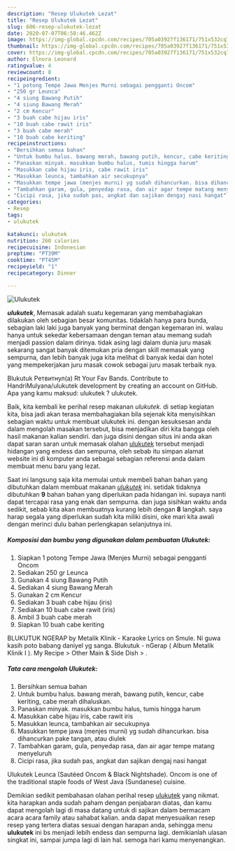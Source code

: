 ```yaml
---
description: "Resep Ulukutek Lezat"
title: "Resep Ulukutek Lezat"
slug: 606-resep-ulukutek-lezat
date: 2020-07-07T06:58:46.462Z
image: https://img-global.cpcdn.com/recipes/705a03927f136171/751x532cq70/ulukutek-foto-resep-utama.jpg
thumbnail: https://img-global.cpcdn.com/recipes/705a03927f136171/751x532cq70/ulukutek-foto-resep-utama.jpg
cover: https://img-global.cpcdn.com/recipes/705a03927f136171/751x532cq70/ulukutek-foto-resep-utama.jpg
author: Elnora Leonard
ratingvalue: 4
reviewcount: 8
recipeingredient:
- "1 potong Tempe Jawa Menjes Murni sebagai pengganti Oncom"
- "250 gr Leunca"
- "4 siung Bawang Putih"
- "4 siung Bawang Merah"
- "2 cm Kencur"
- "3 buah cabe hijau iris"
- "10 buah cabe rawit iris"
- "3 buah cabe merah"
- "10 buah cabe keriting"
recipeinstructions:
- "Bersihkan semua bahan"
- "Untuk bumbu halus. bawang merah, bawang putih, kencur, cabe keriting, cabe merah dihaluskan."
- "Panaskan minyak. masukkan bumbu halus, tumis hingga harum"
- "Masukkan cabe hijau iris, cabe rawit iris"
- "Masukkan leunca, tambahkan air secukupnya"
- "Masukkan tempe jawa (menjes murni) yg sudah dihancurkan. bisa dihancurkan pake tangan, atau diulek"
- "Tambahkan garam, gula, penyedap rasa, dan air agar tempe matang menyeluruh"
- "Cicipi rasa, jika sudah pas, angkat dan sajikan dengaj nasi hangat"
categories:
- Resep
tags:
- ulukutek

katakunci: ulukutek 
nutrition: 260 calories
recipecuisine: Indonesian
preptime: "PT39M"
cooktime: "PT45M"
recipeyield: "1"
recipecategory: Dinner

---
```



![Ulukutek](https://img-global.cpcdn.com/recipes/705a03927f136171/751x532cq70/ulukutek-foto-resep-utama.jpg)

<b><i>ulukutek</i></b>, Memasak adalah suatu kegemaran yang membahagiakan dilakukan oleh sebagian besar komunitas. tidaklah hanya para bunda, sebagian laki laki juga banyak yang berminat dengan kegemaran ini. walau hanya untuk sekedar kebersamaan dengan teman atau memang sudah menjadi passion dalam dirinya. tidak asing lagi dalam dunia juru masak sekarang sangat banyak ditemukan pria dengan skill memasak yang sempurna, dan lebih banyak juga kita melihat di banyak kedai dan hotel yang mempekerjakan juru masak cowok sebagai juru masak terbaik nya.

Blukutuk Ретвитнул(а) Rt Your Fav Bands. Contribute to HandriMulyana/ulukutek development by creating an account on GitHub. Apa yang kamu maksud: ulukutek ? ulukutek.

Baik, kita kembali ke perihal resep makanan <i>ulukutek</i>. di setiap kegiatan kita, bisa jadi akan terasa membahagiakan bila sejenak kita menyisihkan sebagian waktu untuk membuat ulukutek ini. dengan kesuksesan anda dalam mengolah masakan tersebut, bisa menjadikan diri kita bangga oleh hasil makanan kalian sendiri. dan juga disini dengan situs ini anda akan dapat saran saran untuk memasak olahan <u>ulukutek</u> tersebut menjadi hidangan yang endess dan sempurna, oleh sebab itu simpan alamat website ini di komputer anda sebagai sebagian referensi anda dalam membuat menu baru yang lezat.


Saat ini langsung saja kita memulai untuk membeli bahan bahan yang dibutuhkan dalam membuat makanan <u><i>ulukutek</i></u> ini. setidak tidaknya dibutuhkan <b>9</b> bahan bahan yang diperlukan pada hidangan ini. supaya nanti dapat tercapai rasa yang enak dan sempurna. dan juga sisihkan waktu anda sedikit, sebab kita akan membuatnya kurang lebih dengan <b>8</b> langkah. saya harap segala yang diperlukan sudah kita miliki disini, oke mari kita awali dengan merinci dulu bahan perlengkapan selanjutnya ini.

<!--inarticleads1-->

##### Komposisi dan bumbu yang digunakan dalam pembuatan Ulukutek:

1. Siapkan 1 potong Tempe Jawa (Menjes Murni) sebagai pengganti Oncom
1. Sediakan 250 gr Leunca
1. Gunakan 4 siung Bawang Putih
1. Sediakan 4 siung Bawang Merah
1. Gunakan 2 cm Kencur
1. Sediakan 3 buah cabe hijau (iris)
1. Sediakan 10 buah cabe rawit (iris)
1. Ambil 3 buah cabe merah
1. Siapkan 10 buah cabe keriting


BLUKUTUK NGERAP by Metalik Klinik - Karaoke Lyrics on Smule. Ni guwa kasih poto babang daniyel yg sanga. Blukutuk - nGerap ( Album Metalik Klinik I ). My Recipe‎ &gt; ‎Other Main &amp; Side Dish‎ &gt; ‎. 

<!--inarticleads2-->

##### Tata cara mengolah Ulukutek:

1. Bersihkan semua bahan
1. Untuk bumbu halus. bawang merah, bawang putih, kencur, cabe keriting, cabe merah dihaluskan.
1. Panaskan minyak. masukkan bumbu halus, tumis hingga harum
1. Masukkan cabe hijau iris, cabe rawit iris
1. Masukkan leunca, tambahkan air secukupnya
1. Masukkan tempe jawa (menjes murni) yg sudah dihancurkan. bisa dihancurkan pake tangan, atau diulek
1. Tambahkan garam, gula, penyedap rasa, dan air agar tempe matang menyeluruh
1. Cicipi rasa, jika sudah pas, angkat dan sajikan dengaj nasi hangat


Ulukutek Leunca (Sautéed Oncom &amp; Black Nightshade). Oncom is one of the traditional staple foods of West Java (Sundanese) cuisine. 

Demikian sedikit pembahasan olahan perihal resep <u>ulukutek</u> yang nikmat. kita harapkan anda sudah paham dengan penjabaran diatas, dan kamu dapat mengolah lagi di masa datang untuk di sajikan dalam bermacam acara acara family atau sahabat kalian. anda dapat menyesuaikan resep resep yang tertera diatas sesuai dengan harapan anda, sehingga menu <b>ulukutek</b> ini bs menjadi lebih endess dan sempurna lagi. demikianlah ulasan singkat ini, sampai jumpa lagi di lain hal. semoga hari kamu menyenangkan.
